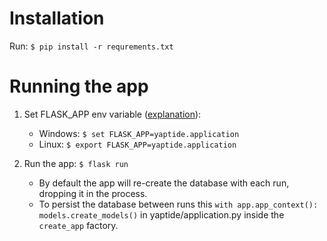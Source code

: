 # Installation
Run: ```$ pip install -r requrements.txt```

# Running the app
1. Set FLASK_APP env variable ([explanation](https://flask.palletsprojects.com/en/2.0.x/cli/)):
   * Windows: ```$ set FLASK_APP=yaptide.application```
   * Linux: ```$ export FLASK_APP=yaptide.application```

2. Run the app: ```$ flask run```
   * By default the app will re-create the database with each run, dropping it in the process. 
   * To persist the database between runs this ```with app.app_context():
        models.create_models()``` in yaptide/application.py inside the ```create_app``` factory.

